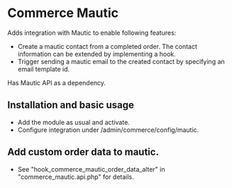 # Commerce Mautic

Adds integration with Mautic to enable following features:
 * Create a mautic contact from a completed order. The contact information can be extended by implementing a hook.
 * Trigger sending a mautic email to the created contact by specifying an email template id.

Has Mautic API as a dependency.

## Installation and basic usage
 * Add the module as usual and activate.
 * Configure integration under /admin/commerce/config/mautic.
 
## Add custom order data to mautic.
 * See "hook_commerce_mautic_order_data_alter" in "commerce_mautic.api.php" for details.
